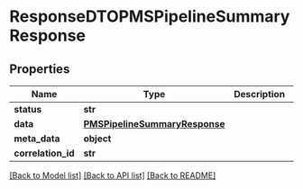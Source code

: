 # ResponseDTOPMSPipelineSummaryResponse

## Properties
Name | Type | Description | Notes
------------ | ------------- | ------------- | -------------
**status** | **str** |  | [optional] 
**data** | [**PMSPipelineSummaryResponse**](PMSPipelineSummaryResponse.md) |  | [optional] 
**meta_data** | **object** |  | [optional] 
**correlation_id** | **str** |  | [optional] 

[[Back to Model list]](../README.md#documentation-for-models) [[Back to API list]](../README.md#documentation-for-api-endpoints) [[Back to README]](../README.md)

